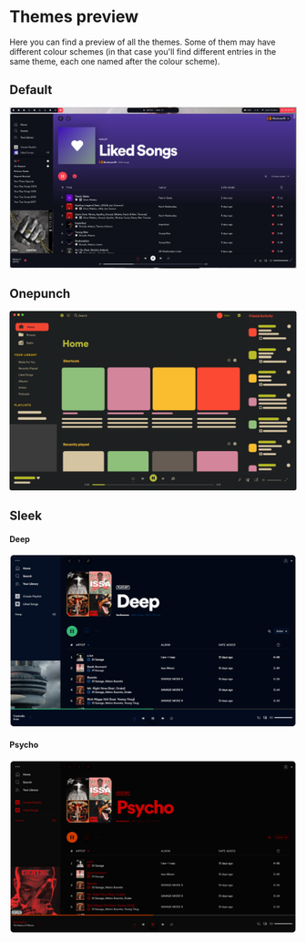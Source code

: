 # Themes preview

Here you can find a preview of all the themes. Some of them may have different colour schemes (in that case you'll find different entries in the same theme, each one named after the colour scheme).

## Default

![Ocean Screenshot](Default/ocean.png)

## Onepunch

![Onepunch Screenshot](Onepunch/\__Home.png)

## Sleek

#### Deep

![Deep Screenshot](Sleek/deep.png)

#### Psycho

![Psycho Screenshot](Sleek/psycho.png)
